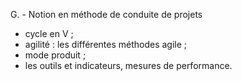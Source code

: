 G. - Notion en méthode de conduite de projets


- cycle en V ;
- agilité : les différentes méthodes agile ;
- mode produit ;
- les outils et indicateurs, mesures de performance.